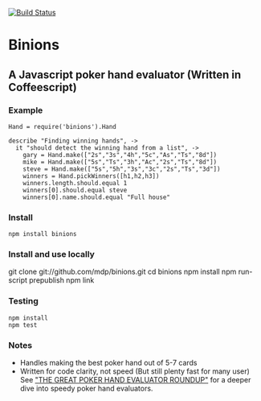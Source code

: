 [![Build
Status](https://secure.travis-ci.org/mdp/binions.png)](http://travis-ci.org/mdp/binions)

# Binions
## A Javascript poker hand evaluator (Written in Coffeescript)

### Example

    Hand = require('binions').Hand

    describe "Finding winning hands", ->
      it "should detect the winning hand from a list", ->
        gary = Hand.make(["2s","3s","4h","5c","As","Ts","8d"])
        mike = Hand.make(["5s","Ts","3h","Ac","2s","Ts","8d"])
        steve = Hand.make(["5s","5h","3s","3c","2s","Ts","3d"])
        winners = Hand.pickWinners([h1,h2,h3])
        winners.length.should.equal 1
        winners[0].should.equal steve
        winners[0].name.should.equal "Full house"

### Install

    npm install binions

### Install and use locally

   git clone git://github.com/mdp/binions.git
   cd binions
   npm install
   npm run-script prepublish
   npm link

### Testing

    npm install
    npm test

### Notes

- Handles making the best poker hand out of 5-7 cards
- Written for code clarity, not speed (But still plenty fast for many
user) See
["THE GREAT POKER HAND EVALUATOR
ROUNDUP"](http://www.codingthewheel.com/archives/poker-hand-evaluator-roundup)
for a deeper dive into speedy poker hand evaluators.
